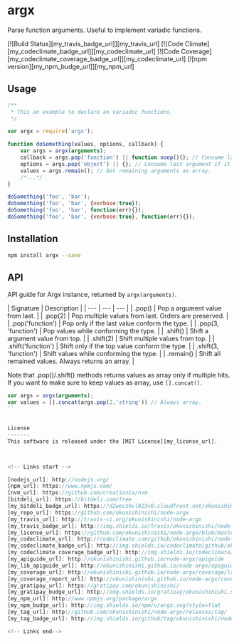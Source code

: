 argx
=====

Parse function arguments. Useful to implement variadic functions.

<!-- Badge start -->

[![Build Status][my_travis_badge_url]][my_travis_url]
[![Code Climate][my_codeclimate_badge_url]][my_codeclimate_url]
[![Code Coverage][my_codeclimate_coverage_badge_url]][my_codeclimate_url]
[![npm version][my_npm_budge_url]][my_npm_url]

Usage
-----


```javascript
/**
 * This an example to declare an variadic functions.
 */

var argx = require('argx');

function doSomething(values, options, callback) {
    var args = argx(arguments);
    callback = args.pop('function') || function noop(){}; // Consume last argument if it's a function. 
    options = args.pop('object') || {}; // Consume last argument if it's an object. 
    values = args.remain(); // Get remaining arguments as array.
    /*...*/
}

doSomething('foo', 'bar');
doSomething('foo', 'bar', {verbose:true});
doSomething('foo', 'bar', function(err){});
doSomething('foo', 'bar', {verbose:true}, function(err){});

```


Installation
-----

```bash
npm install argx --save
```

API
-----

API guide for Argx instance, returned by `argx(arguments)`.

| Signature | Description |
| --- | --- | --- |
| .pop() | Pop a argument value from last. |
| .pop(2) | Pop multiple values from last. Orders are preserved. |
| .pop('function') | Pop only if the last value conform the type. |
| .pop(3, 'function') | Pop values while conforming the type. |
| .shift() | Shift a argument value from top. |
| .shift(2) | Shift multiple values from top. |
| .shift('function') | Shift only if the top value conform the type. |
| .shift(3, 'function') | Shift values while conforming the type. |
| .remain() | Shift all remained values. Always returns an array. |

Note that .pop()/.shift() methods returns values as array only if multiple hits.
If you want to make sure to keep values as array, use `[].concat()`.

```javascript
var args = argx(arguments);
var values = [].concat(args.pop(2,'string')) // Always array.
``


License
-------
This software is released under the [MIT License][my_license_url].



<!-- Links start -->

[nodejs_url]: http://nodejs.org/
[npm_url]: https://www.npmjs.com/
[nvm_url]: https://github.com/creationix/nvm
[bitdeli_url]: https://bitdeli.com/free
[my_bitdeli_badge_url]: https://d2weczhvl823v0.cloudfront.net/okunishinishi/node-argx/trend.png
[my_repo_url]: https://github.com/okunishinishi/node-argx
[my_travis_url]: http://travis-ci.org/okunishinishi/node-argx
[my_travis_badge_url]: http://img.shields.io/travis/okunishinishi/node-argx.svg?style=flat
[my_license_url]: https://github.com/okunishinishi/node-argx/blob/master/LICENSE
[my_codeclimate_url]: http://codeclimate.com/github/okunishinishi/node-argx
[my_codeclimate_badge_url]: http://img.shields.io/codeclimate/github/okunishinishi/node-argx.svg?style=flat
[my_codeclimate_coverage_badge_url]: http://img.shields.io/codeclimate/coverage/github/okunishinishi/node-argx.svg?style=flat
[my_apiguide_url]: http://okunishinishi.github.io/node-argx/apiguide
[my_lib_apiguide_url]: http://okunishinishi.github.io/node-argx/apiguide/module-argx_lib.html
[my_coverage_url]: http://okunishinishi.github.io/node-argx/coverage/lcov-report
[my_coverage_report_url]: http://okunishinishi.github.io/node-argx/coverage/lcov-report/
[my_gratipay_url]: https://gratipay.com/okunishinishi/
[my_gratipay_budge_url]: http://img.shields.io/gratipay/okunishinishi.svg?style=flat
[my_npm_url]: http://www.npmjs.org/package/argx
[my_npm_budge_url]: http://img.shields.io/npm/v/argx.svg?style=flat
[my_tag_url]: http://github.com/okunishinishi/node-argx/releases/tag/
[my_tag_badge_url]: http://img.shields.io/github/tag/okunishinishi/node-argx.svg?style=flat

<!-- Links end-->
